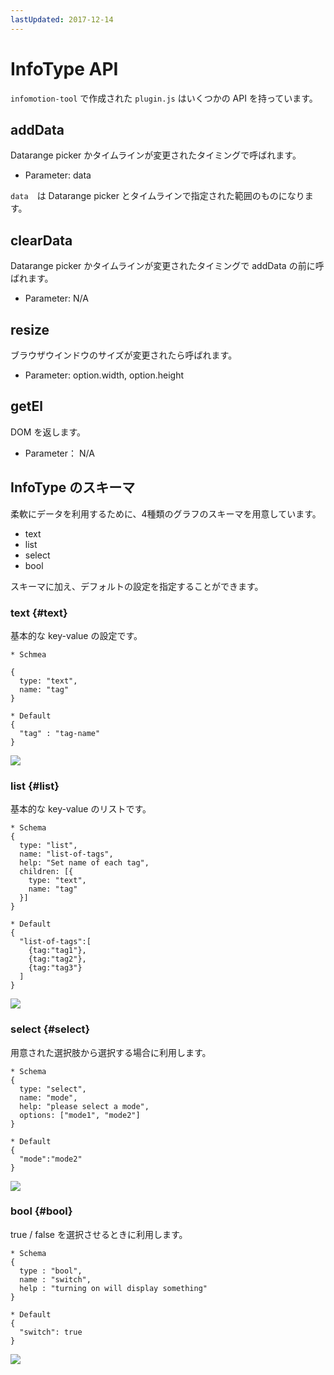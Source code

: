```yaml
---
lastUpdated: 2017-12-14
---
```


InfoType API
============

`infomotion-tool` で作成された `plugin.js` はいくつかの API を持っています。

addData
-------

Datarange picker かタイムラインが変更されたタイミングで呼ばれます。

* Parameter: data

`data`　は Datarange picker とタイムラインで指定された範囲のものになります。

clearData
---------

Datarange picker かタイムラインが変更されたタイミングで addData の前に呼ばれます。

* Parameter: N/A

resize
------

ブラウザウインドウのサイズが変更されたら呼ばれます。

* Parameter: option.width, option.height

getEl
-----

DOM を返します。

* Parameter： N/A

InfoType のスキーマ
-----------------------

柔軟にデータを利用するために、4種類のグラフのスキーマを用意しています。

- text
- list
- select
- bool

スキーマに加え、デフォルトの設定を指定することができます。

### text {#text}

基本的な key-value の設定です。

```
* Schmea

{
  type: "text",
  name: "tag"
}

* Default
{
  "tag" : "tag-name"
}
```

![](../_asset/images/InfoMotion/enebular-developers-type-text.png)

### list {#list}

基本的な key-value のリストです。

```
* Schema
{
  type: "list",
  name: "list-of-tags",
  help: "Set name of each tag",
  children: [{
    type: "text",
    name: "tag"
  }]
}

* Default
{
  "list-of-tags":[
    {tag:"tag1"},
    {tag:"tag2"},
    {tag:"tag3"}
  ]
}
```

![](../_asset/images/InfoMotion/enebular-developers-type-list.png)

### select {#select}

用意された選択肢から選択する場合に利用します。

```
* Schema
{
  type: "select",
  name: "mode",
  help: "please select a mode",
  options: ["mode1", "mode2"]
}

* Default
{
  "mode":"mode2"
}
```

![](../_asset/images/InfoMotion/enebular-developers-type-select.png)

### bool {#bool}

true / false を選択させるときに利用します。

```
* Schema
{
  type : "bool",
  name : "switch",
  help : "turning on will display something"
}

* Default
{
  "switch": true
}
```

![](../_asset/images/InfoMotion/enebular-developers-type-switch.png)
